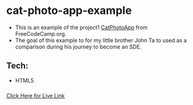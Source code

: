# cat-photo-app-example
* This is an example of the project1 [CatPhotoApp](https://www.freecodecamp.org/learn/2022/responsive-web-design/learn-html-by-building-a-cat-photo-app/step-1) from FreeCodeCamp.org.
* The goal of this example to for my little brother John Ta to used as a comparison during his journey to become an SDE.

## Tech:
- HTML5

### <a href="https://tien96ng.github.io/cat-photo-app-example/" target="_blank">
Click Here for Live Link </a>